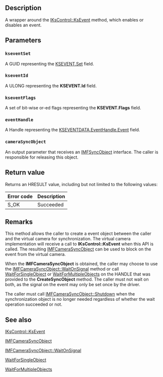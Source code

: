 ## Description

A wrapper around the [IKsControl::KsEvent](https://learn.microsoft.com/windows-hardware/drivers/ddi/ks/nf-ks-ikscontrol-ksevent) method, which enables or disables an event.

## Parameters

### `kseventSet`

A GUID representing the [KSEVENT.Set](https://learn.microsoft.com/previous-versions/ff561744(v=vs.85)) field.

### `kseventId`

A ULONG representing the **KSEVENT.Id** field.

### `kseventFlags`

A set of bit-wise or-ed flags representing the **KSEVENT.Flags** field.

### `eventHandle`

A Handle representing the [KSEVENTDATA.EventHandle.Event](https://learn.microsoft.com/windows-hardware/drivers/ddi/ks/ns-ks-kseventdata) field.

### `cameraSyncObject`

An output parameter that receives an [IMFSyncObject](https://learn.microsoft.com/windows/win32/api/mfvirtualcamera/nn-mfvirtualcamera-imfcamerasyncobject) interface. The caller is responsible for releasing this object.

## Return value

Returns an HRESULT value, including but not limited to the following values:

| Error code | Description |
|------------|-------------|
| S_OK | Succeeded |

## Remarks

This method allows the caller to create a event object between the caller and the virtual camera for synchronization. The virtual camera implementation will receive a call to **IKsControl::KsEvent** when this API is called. The resulting [IMFCameraSyncObject](https://learn.microsoft.com/windows/win32/api/mfvirtualcamera/nn-mfvirtualcamera-imfcamerasyncobject) can be used to block on the event from the virtual camera.

When the **IMFCameraSyncObject** is obtained, the caller may choose to use the [IMFCameraSyncObject::WaitOnSignal](https://learn.microsoft.com/windows/win32/api/mfvirtualcamera/nf-mfvirtualcamera-imfcamerasyncobject-waitonsignal) method or call [WaitForSingleObject](https://learn.microsoft.com/windows/win32/api/synchapi/nf-synchapi-waitforsingleobject) or [WaitForMultipleObjects](https://learn.microsoft.com/windows/win32/api/synchapi/nf-synchapi-waitformultipleobjects) on the HANDLE that was provided to the **CreateSyncObject** method. The caller must not wait on both, as the signal on the event may only be set once by the driver.

The caller must call [IMFCameraSyncObject::Shutdown](https://learn.microsoft.com/windows/win32/api/mfvirtualcamera/nf-mfvirtualcamera-imfvirtualcamera-shutdown) when the synchronization object is no longer needed regardless of whether the wait operation succeeded or not.

## See also

[IKsControl::KsEvent](https://learn.microsoft.com/windows-hardware/drivers/ddi/ks/nf-ks-ikscontrol-ksevent)

[IMFCameraSyncObject](https://learn.microsoft.com/windows/win32/api/mfvirtualcamera/nn-mfvirtualcamera-imfcamerasyncobject)

[IMFCameraSyncObject::WaitOnSignal](https://learn.microsoft.com/windows/win32/api/mfvirtualcamera/nf-mfvirtualcamera-imfcamerasyncobject-waitonsignal)

[WaitForSingleObject](https://learn.microsoft.com/windows/win32/api/synchapi/nf-synchapi-waitforsingleobject)

[WaitForMultipleObjects](https://learn.microsoft.com/windows/win32/api/synchapi/nf-synchapi-waitformultipleobjects)